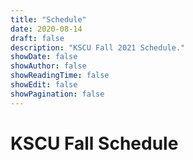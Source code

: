```yaml
---
title: "Schedule"
date: 2020-08-14
draft: false
description: "KSCU Fall 2021 Schedule."
showDate: false
showAuthor: false
showReadingTime: false
showEdit: false
showPagination: false
---
```

# KSCU Fall Schedule